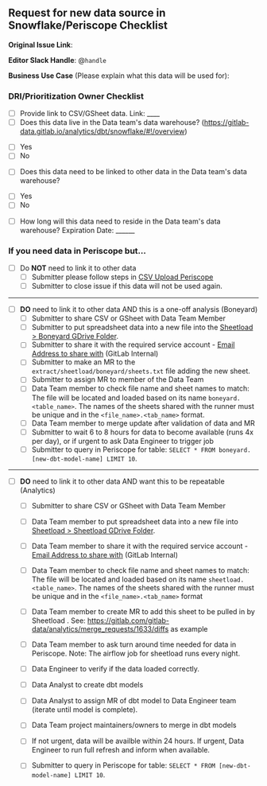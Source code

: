 ## Request for new data source in Snowflake/Periscope Checklist

<!--
Please complete all items. Ask questions in the #data slack channel
--->

**Original Issue Link**:
<!--
If none, please include a description
--->

**Editor Slack Handle**: @`handle`

**Business Use Case** (Please explain what this data will be used for): 


### DRI/Prioritization Owner Checklist
* [ ]  Provide link to CSV/GSheet data. Link: ____
* [ ]  Does this data live in the Data team's data warehouse? (https://gitlab-data.gitlab.io/analytics/dbt/snowflake/#!/overview) 
  - [ ] Yes 
  - [ ] No 
* [ ]  Does this data need to be linked to other data in the Data team's data warehouse?
  - [ ] Yes 
  - [ ] No
* [ ]  How long will this data need to reside in the Data team's data warehouse? Expiration Date: ______ 

### If you need data in Periscope but...

- [ ] Do **NOT** need to link it to other data
    * [ ]  Submitter please follow steps in [CSV Upload Periscope](https://doc.periscopedata.com/article/csv-upload)
    * [ ]  Submitter to close issue if this data will not be used again. 

---

- [ ] **DO** need to link it to other data AND this is a one-off analysis (Boneyard)
    * [ ] Submitter to share CSV or GSheet with Data Team Member
    * [ ] Submitter to put spreadsheet data into a new file into the [Sheetload > Boneyard GDrive Folder](https://drive.google.com/open?id=1NdA5CDy2kT653qUdqtCiq_RkmRa-LKqs).
    * [ ] Submitter to share it with the required service account - [Email Address to share with](https://docs.google.com/document/d/1m8kky3DPv2yvH63W4NDYFURrhUwRiMKHI-himxn1r7k/edit?usp=sharing) (GitLab Internal)
    * [ ] Submitter to make an MR to the `extract/sheetload/boneyard/sheets.txt` file adding the new sheet. 
    * [ ] Submitter to assign MR to member of the Data Team
    * [ ] Data Team member to check file name and sheet names to match: The file will be located and loaded based on its name `boneyard.<table_name>`. The names of the sheets shared with the runner must be unique and in the `<file_name>.<tab_name>` format.
    * [ ] Data Team member to merge update after validation of data and MR
    * [ ] Submitter to wait 6 to 8 hours for data to become available (runs 4x per day), or if urgent to ask Data Engineer to trigger job
    * [ ] Submitter to query in Periscope for table: ``` SELECT * FROM boneyard.[new-dbt-model-name] LIMIT 10 ```.

---

- [ ] **DO** need to link it to other data AND want this to be repeatable (Analytics)
    * [ ]  Submitter to share CSV or GSheet with Data Team Member
    * [ ]  Data Team member to put spreadsheet data into a new file into [Sheetload > Sheetload GDrive Folder](https://drive.google.com/drive/folders/1F5jKClNEsQstngbrh3UYVzoHAqPTf-l0).
    * [ ]  Data Team member to share it with the required service account - [Email Address to share with](https://docs.google.com/document/d/1m8kky3DPv2yvH63W4NDYFURrhUwRiMKHI-himxn1r7k/edit?usp=sharing) (GitLab Internal)
    * [ ]  Data Team member to check file name and sheet names to match: The file will be located and loaded based on its name `sheetload.<table_name>`. The names of the sheets shared with the runner must be unique and in the `<file_name>.<tab_name>` format
    * [ ]  Data Team member to create MR to add this sheet to be pulled in by Sheetload . See: https://gitlab.com/gitlab-data/analytics/merge_requests/1633/diffs as example
    * [ ]  Data Team member to ask turn around time needed for data in Periscope. Note: The airflow job for sheetload runs  every night. 
    * [ ]  Data Engineer to verify if the data loaded correctly. 
    * [ ]  Data Analyst to create dbt models 
    * [ ]  Data Analyst to assign MR of dbt model to Data Engineer team (iterate until model is complete).
    * [ ]  Data Team project maintainers/owners to merge in dbt models 
    * [ ]  If not urgent, data will be availble within 24 hours. If urgent, Data Engineer to run full refresh and inform when available.
    * [ ]  Submitter to query in Periscope for table: ``` SELECT * FROM [new-dbt-model-name] LIMIT 10 ```. 

